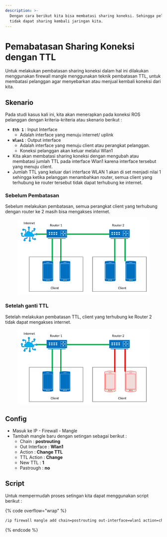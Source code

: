 ```yaml
---
description: >-
  Dengan cara berikut kita bisa membatasi sharing koneksi. Sehingga pelanggan
  tidak dapat sharing kembali jaringan kita.
---
```


# Pemabatasan Sharing Koneksi dengan TTL

Untuk melakukan pembatasan sharing koneksi dalam hal ini dilakukan menggunakan  firewall mangle menggunakan teknik pembatasan TTL, untuk membatasi pelanggan agar menyebarkan atau menjual kembali koneksi dari kita.

## Skenario

Pada studi kasus kali ini, kita akan menerapkan pada koneksi ROS pelanggan dengan kriteria-kriteria atau skenario berikut :&#x20;

* **`Eth 1`** : Input Interface
  * Adalah interface yang menuju internet/ uplink
* **`Wlan1`** : Output interface&#x20;
  * Adalah interface yang menuju client atau perangkat pelanggan.
  * Koneksi pelanggan akan keluar melalui Wlan1
* Kita akan membatasi sharing koneksi dengan mengubah atau membatasi jumlah TTL pada interface Wlan1 karena interface tersebut yang menuju client.
* Jumlah TTL yang keluar dari interface WLAN 1 akan di set menjadi nilai 1 sehingga ketika pelanggan menambahkan router, semua client yang terhubung ke router tersebut tidak dapat terhubung ke internet.

### Sebelum Pembatasan

Sebelum melakukan pembatasan, semua perangkat client yang terhubung dengan router ke 2 masih bisa mengakses internet.

<figure><img src="../.gitbook/assets/image (4).png" alt=""><figcaption></figcaption></figure>

### Setelah ganti TTL

Setelah melakukan pembatasan TTL, client yang terhubung ke Router 2 tidak dapat mengakses internet.

<figure><img src="../.gitbook/assets/image (3).png" alt=""><figcaption></figcaption></figure>

## Config

* Masuk ke IP - Firewall - Mangle
* Tambah mangle baru dengan setingan sebagai berikut :&#x20;
  * Chain : **postrouting**
  * Out Interface : **Wlan1**
  * Action : **Change TTL**
  * TTL Action : **Change**
  * New TTL : **1**
  * Pastrough : **no**

## Script

Untuk mempermudah proses setingan kita dapat menggunakan script berikut :&#x20;

{% code overflow="wrap" %}
```bash
/ip firewall mangle add chain=postrouting out-interface=wlan1 action=change-ttl new-ttl=set:1 passthrough=no 
```
{% endcode %}
